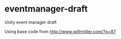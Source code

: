 # eventmanager-draft
Unity event manager draft

Using base code from http://www.willrmiller.com/?p=87
